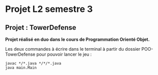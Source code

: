 # Projet L2 semestre 3

## Projet : TowerDefense

**Projet réalisé en duo dans le cours de Programmation Orienté Objet.** 


Les deux commandes à écrire dans le terminal à partir du dossier POO-TowerDefense pour pouvoir lancer le jeu :

```
javac */*.java */*/*.java
java main.Main
```
